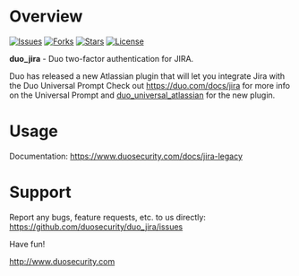 # Overview

[![Issues](https://img.shields.io/github/issues/duosecurity/duo_jira)](https://github.com/duosecurity/duo_jira/issues)
[![Forks](https://img.shields.io/github/forks/duosecurity/duo_jira)](https://github.com/duosecurity/duo_jira/network/members)
[![Stars](https://img.shields.io/github/stars/duosecurity/duo_jira)](https://github.com/duosecurity/duo_jira/stargazers)
[![License](https://img.shields.io/badge/License-View%20License-orange)](https://github.com/duosecurity/duo_jira/blob/master/LICENSE)

**duo_jira** - Duo two-factor authentication for JIRA.

Duo has released a new Atlassian plugin that will let you integrate Jira with the Duo Universal Prompt
Check out https://duo.com/docs/jira for more info on the Universal Prompt and [duo_universal_atlassian](https://github.com/duosecurity/duo_universal_atlassian) for the new plugin.

# Usage

Documentation: <https://www.duosecurity.com/docs/jira-legacy>

# Support

Report any bugs, feature requests, etc. to us directly:
<https://github.com/duosecurity/duo_jira/issues>

Have fun!

<http://www.duosecurity.com>
